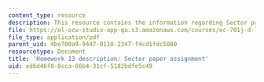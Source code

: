 ```yaml
---
content_type: resource
description: This resource contains the information regarding Sector paper assignment.
file: https://ol-ocw-studio-app-qa.s3.amazonaws.com/courses/ec-701j-d-lab-i-development-fall-2009/ed6d46f08cca66b431cf5182bdfe5c49_MITEC_701JF09_hw13.pdf
file_type: application/pdf
parent_uid: 4be700a9-9447-0110-2347-f4cd1fdc5880
resourcetype: Document
title: 'Homework 13 description: Sector paper assignment'
uid: ed6d46f0-8cca-66b4-31cf-5182bdfe5c49
---
```


